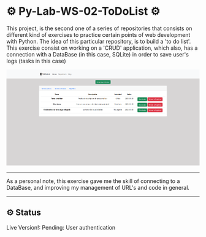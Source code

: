 # ⚙️ Py-Lab-WS-02-ToDoList ⚙️

This project, is the second one of a series of repositories that consists on different kind of exercises to practice certain points of web development with Python.
The idea of this particular repository, is to build a 'to do list'.
This exercise consist on working on a 'CRUD' application, which also, has a connection with a DataBase (in this case, SQLite) in order to save user's logs (tasks in this case)

![Main](./static/images/MainPageScreenshot.png)

---

As a personal note, this exercise gave me the skill of connecting to a DataBase, and improving my management of URL's and code in general.

---

## ⚙️ Status

Live Version!: 
Pending: User authentication
